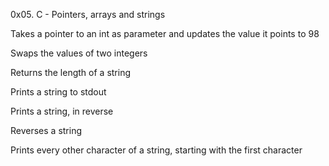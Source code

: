 0x05. C - Pointers, arrays and strings

Takes a pointer to an int as parameter and updates the value it points to 98

Swaps the values of two integers

Returns the length of a string

Prints a string to stdout

Prints a string, in reverse

Reverses a string

Prints every other character of a string, starting with the first character
